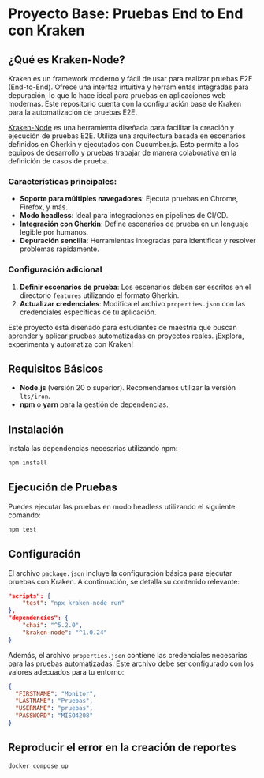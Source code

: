 # Proyecto Base: Pruebas End to End con Kraken

## ¿Qué es Kraken-Node?

Kraken es un framework moderno y fácil de usar para realizar pruebas E2E (End-to-End). Ofrece una interfaz intuitiva y herramientas integradas para depuración, lo que lo hace ideal para pruebas en aplicaciones web modernas. Este repositorio cuenta con la configuración base de Kraken para la automatización de pruebas E2E.

[Kraken-Node](https://www.npmjs.com/package/kraken-node) es una herramienta diseñada para facilitar la creación y ejecución de pruebas E2E. Utiliza una arquitectura basada en escenarios definidos en Gherkin y ejecutados con Cucumber.js. Esto permite a los equipos de desarrollo y pruebas trabajar de manera colaborativa en la definición de casos de prueba.

### Características principales:

- **Soporte para múltiples navegadores**: Ejecuta pruebas en Chrome, Firefox, y más.
- **Modo headless**: Ideal para integraciones en pipelines de CI/CD.
- **Integración con Gherkin**: Define escenarios de prueba en un lenguaje legible por humanos.
- **Depuración sencilla**: Herramientas integradas para identificar y resolver problemas rápidamente.

### Configuración adicional

1. **Definir escenarios de prueba**: Los escenarios deben ser escritos en el directorio `features` utilizando el formato Gherkin.
2. **Actualizar credenciales**: Modifica el archivo `properties.json` con las credenciales específicas de tu aplicación.

Este proyecto está diseñado para estudiantes de maestría que buscan aprender y aplicar pruebas automatizadas en proyectos reales. ¡Explora, experimenta y automatiza con Kraken!

## Requisitos Básicos

- **Node.js** (versión 20 o superior). Recomendamos utilizar la versión `lts/iron`.
- **npm** o **yarn** para la gestión de dependencias.

## Instalación

Instala las dependencias necesarias utilizando npm:

```bash
npm install
```

## Ejecución de Pruebas

Puedes ejecutar las pruebas en modo headless utilizando el siguiente comando:

```bash
npm test
```

## Configuración

El archivo `package.json` incluye la configuración básica para ejecutar pruebas con Kraken. A continuación, se detalla su contenido relevante:

```json
"scripts": {
    "test": "npx kraken-node run"
},
"dependencies": {
    "chai": "^5.2.0",
    "kraken-node": "^1.0.24"
}
```

Además, el archivo `properties.json` contiene las credenciales necesarias para las pruebas automatizadas. Este archivo debe ser configurado con los valores adecuados para tu entorno:

```json
{
  "FIRSTNAME": "Monitor",
  "LASTNAME": "Pruebas",
  "USERNAME": "pruebas",
  "PASSWORD": "MISO4208"
}
```

## Reproducir el error en la creación de reportes

```sh
docker compose up
```